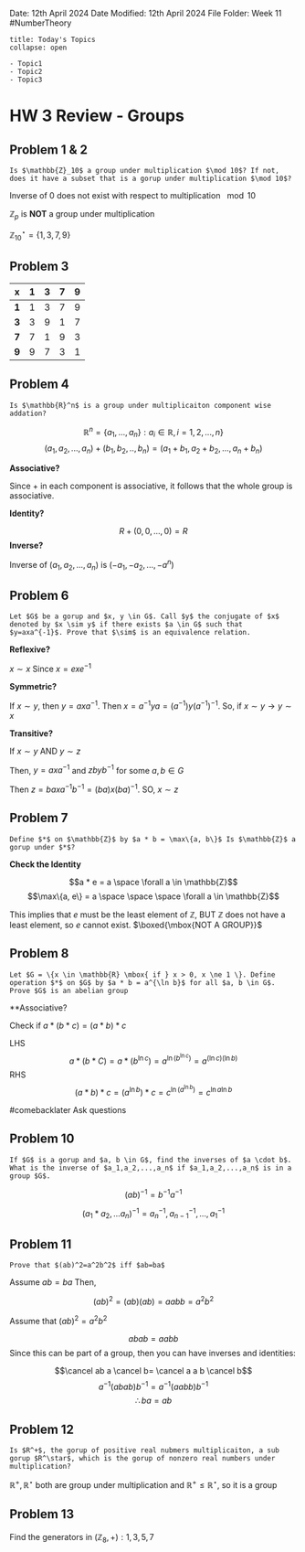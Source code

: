 Date: 12th April 2024
Date Modified: 12th April 2024
File Folder: Week 11
#NumberTheory

```ad-abstract
title: Today's Topics
collapse: open

- Topic1
- Topic2
- Topic3

```

# HW 3 Review - Groups

## Problem 1 & 2

```ad-question
Is $\mathbb{Z}_10$ a group under multiplication $\mod 10$? If not, does it have a subset that is a gorup under multiplication $\mod 10$?
```

Inverse of $0$ does not exist with respect to multiplication $\mod 10$

$\mathbb{Z}_p$ is **NOT** a group under multiplication

$\mathbb{Z}_{10}^\star = \{1, 3, 7, 9\}$

## Problem 3

| x     | 1   | 3   | 7   | 9   |
| ----- | --- | --- | --- | --- |
| **1** | 1   | 3   | 7   | 9   |
| **3** | 3   | 9   | 1   | 7   |
| **7** | 7   | 1   | 9   | 3   |
| **9** | 9   | 7   | 3   | 1   |

## Problem 4

```ad-question
Is $\mathbb{R}^n$ is a group under multiplicaiton component wise addation?
```
$$\mathbb{R}^n = \{a_1,...,a_n\}: a_i \in \mathbb{R}, i=1,2,...,n\}$$
$$(a_1, a_2,...,a_n)+(b_1,b_2,..,b_n) = (a_1+b_1,a_2+b_2,...,a_n+b_n)$$

**Associative?**

Since $+$ in each component is associative, it follows that the whole group is associative.

**Identity?**

$$R+(0,0,...,0) = R$$
**Inverse?**

Inverse of $(a_1, a_2,...,a_n)$ is $(-a_1, -a_2,...,-a^n)$

## Problem 6

```ad-question
Let $G$ be a gorup and $x, y \in G$. Call $y$ the conjugate of $x$ denoted by $x \sim y$ if there exists $a \in G$ such that $y=axa^{-1}$. Prove that $\sim$ is an equivalence relation.
```

**Reflexive?**

$x \sim x$ Since $x =exe^{-1}$

**Symmetric?**

If $x \sim y$, then $y =axa^{-1}$. Then $x=a^{-1}ya = (a^{-1})y(a^{-1})^{-1}$. So, if $x\sim y \rightarrow y \sim x$

**Transitive?**

If $x \sim y \mbox{ AND } y \sim z$

Then, $y = axa^{-1}$ and $z byb^{-1}$ for some $a, b \in G$

Then $z = baxa^{-1}b^{-1} = (ba)x(ba)^{-1}$. SO, $x \sim z$

## Problem 7

```ad-question
Define $*$ on $\mathbb{Z}$ by $a * b = \max\{a, b\}$ Is $\mathbb{Z}$ a gorup under $*$?
```

**Check the Identity**

$$a * e = a \space \forall a \in \mathbb{Z}$$
$$\max\{a, e\} = a \space \space \space \forall a \in \mathbb{Z}$$

This implies that $e$ must be the least element of $\mathbb{Z}$, BUT $\mathbb{Z}$ does not have a least element, so $e$ cannot exist. $\boxed{\mbox{NOT A GROUP}}$



## Problem 8

```ad-question
Let $G = \{x \in \mathbb{R} \mbox{ if } x > 0, x \ne 1 \}. Define operation $*$ on $G$ by $a * b = a^{\ln b}$ for all $a, b \in G$. Prove $G$ is an abelian group
```

**Associative?

Check if $a *(b *c) = (a * b) * c$ 

LHS
$$a * (b * C) = a * (b^{\ln c})= a^{\ln(b^{\ln c})} = a^{(\ln c)(\ln b)}$$
RHS
$$(a * b)*c = (a^{\ln b})*c = c^{\ln (a^ {\ln b})} = c^{\ln a \ln b}$$

#comebacklater 
Ask questions

## Problem 10

```ad-question
If $G$ is a gorup and $a, b \in G$, find the inverses of $a \cdot b$. What is the inverse of $a_1,a_2,...,a_n$ if $a_1,a_2,...,a_n$ is in a group $G$.
```

$$(ab)^{-1}=b^{-1}a^{-1}$$

$$(a_1*a_2,...a_n)^{-1} = a_n^{-1},a_{n-1}^{-1},..., a_1^{-1}$$

## Problem 11

```ad-question
Prove that $(ab)^2=a^2b^2$ iff $ab=ba$
```

Assume $ab=ba$ Then,

$$(ab)^2=(ab)(ab) = aabb=a^2b^2$$

Assume that $(ab)^2=a^2b^2$

$$abab=aabb$$
Since this can be part of a group, then you can have inverses and identities:

$$\cancel ab a \cancel b= \cancel a a b \cancel b$$
$$a^{-1}(abab)b^{-1} = a^{-1}(aabb)b^{-1}$$
$$\therefore ba = ab$$

## Problem 12

```ad-question
Is $R^+$, the gorup of positive real nubmers multiplicaiton, a sub gorup $R^\star$, which is the gorup of nonzero real numbers under multiplication?
```

$\mathbb{R}^+, \mathbb{R}^\star$ both are group under multiplication and $\mathbb{R}^+ \le \mathbb{R}^\star$, so it is a group

## Problem 13

Find the generators in $(\mathbb{Z}_8, +) : 1, 3, 5, 7$



